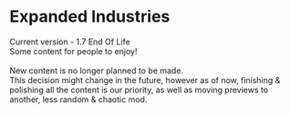 # Expanded Industries
Current version - 1.7 End Of Life\
Some content for people to enjoy!\
\
New content is no longer planned to be made.\
This decision might change in the future,
however as of now, finishing & polishing all the content
is our priority, as well as moving previews
to another, less random & chaotic mod.